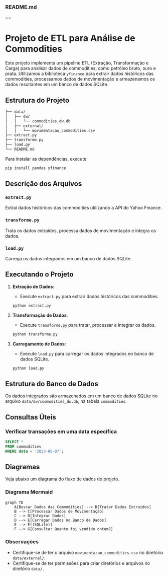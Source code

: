 ### README.md
==
# Projeto de ETL para Análise de Commodities

Este projeto implementa um pipeline ETL (Extração, Transformação e Carga) para analisar dados de commodities, como petróleo bruto, ouro e prata. Utilizamos a biblioteca `yfinance` para extrair dados históricos das commodities, processamos dados de movimentação e armazenamos os dados resultantes em um banco de dados SQLite.

## Estrutura do Projeto

```bash
├── data/
│   ├── dw/
│   │   └── commodities_dw.db
│   ├── external/
│   │   └── movimentacao_commodities.csv
├── extract.py
├── transforme.py
├── load.py
└── README.md
```

Para instalar as dependências, execute:

```bash
pip install pandas yfinance
```

## Descrição dos Arquivos

### `extract.py`

Extrai dados históricos das commodities utilizando a API do Yahoo Finance.

### `transforme.py`

Trata os dados extraídos, processa dados de movimentação e integra os dados.

### `load.py`

Carrega os dados integrados em um banco de dados SQLite.

## Executando o Projeto

1. **Extração de Dados**:
    - Execute `extract.py` para extrair dados históricos das commodities.

    ```bash
    python extract.py
    ```

2. **Transformação de Dados**:
    - Execute `transforme.py` para tratar, processar e integrar os dados.

    ```bash
    python transforme.py
    ```

3. **Carregamento de Dados**:
    - Execute `load.py` para carregar os dados integrados no banco de dados SQLite.

    ```bash
    python load.py
    ```

## Estrutura do Banco de Dados

Os dados integrados são armazenados em um banco de dados SQLite no arquivo `data/dw/commodities_dw.db`, na tabela `commodities`.

## Consultas Úteis

### Verificar transações em uma data específica

```sql
SELECT *
FROM commodities
WHERE data = '2023-06-07';
```

## Diagramas

Veja abaixo um diagrama do fluxo de dados do projeto.

### Diagrama Mermaid

```mermaid
graph TD
    A[Buscar Dados das Commodities] --> B[Tratar Dados Extraídos]
    B --> C[Processar Dados de Movimentação]
    C --> D[Integrar Dados]
    D --> E[Carregar Dados no Banco de Dados]
    E --> F[(SQLite)]
    F --> G[Consulta: Quanto foi vendido ontem?]
```

### Observações

- Certifique-se de ter o arquivo `movimentacao_commodities.csv` no diretório `data/external/`.
- Certifique-se de ter permissões para criar diretórios e arquivos no diretório `data/`.
